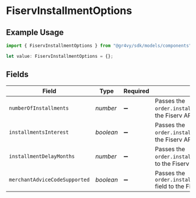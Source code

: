 # FiservInstallmentOptions

## Example Usage

```typescript
import { FiservInstallmentOptions } from "@gr4vy/sdk/models/components";

let value: FiservInstallmentOptions = {};
```

## Fields

| Field                                                                                      | Type                                                                                       | Required                                                                                   | Description                                                                                | Example                                                                                    |
| ------------------------------------------------------------------------------------------ | ------------------------------------------------------------------------------------------ | ------------------------------------------------------------------------------------------ | ------------------------------------------------------------------------------------------ | ------------------------------------------------------------------------------------------ |
| `numberOfInstallments`                                                                     | *number*                                                                                   | :heavy_minus_sign:                                                                         | Passes the `order.installmentOptions.numberOfInstallments` field to the Fiserv API.        | 6                                                                                          |
| `installmentsInterest`                                                                     | *boolean*                                                                                  | :heavy_minus_sign:                                                                         | Passes the `order.installmentOptions.installmentsInterest` field to the Fiserv API.        | true                                                                                       |
| `installmentDelayMonths`                                                                   | *number*                                                                                   | :heavy_minus_sign:                                                                         | Passes the `order.installmentOptions.installmentDelayMonths` field to the Fiserv API.      | 1                                                                                          |
| `merchantAdviceCodeSupported`                                                              | *boolean*                                                                                  | :heavy_minus_sign:                                                                         | Passes the `order.installmentOptions.merchantAdviceCodeSupported` field to the Fiserv API. | true                                                                                       |